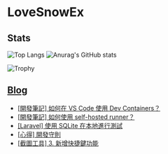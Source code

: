 # LoveSnowEx

## Stats

![Top Langs](https://github-readme-stats.vercel.app/api/top-langs/?username=LoveSnowEx&layout=donut&theme=dark) ![Anurag's GitHub stats](https://github-readme-stats.vercel.app/api?username=LoveSnowEx&theme=dark&show_icons=true)

![Trophy](https://github-profile-trophy.vercel.app/?username=LoveSnowEx&theme=darkhub&column=3&rank=SECRET,SSS,SS,S,AAA,AA,A&no-bg=true)

## [Blog](https://blog.lovesnowex.tk)

<!-- BLOG-POST-LIST:START -->
- [[開發筆記] 如何在 VS Code 使用 Dev Containers？](https://blog.lovesnowex.tk/post/development-note/dev-containers-vscode/)
- [[開發筆記] 如何使用 self-hosted runner？](https://blog.lovesnowex.tk/post/development-note/self-hosted-runner-guide/)
- [[Laravel] 使用 SQLite 在本地進行測試](https://blog.lovesnowex.tk/post/laravel/use-sqlite-for-testing/)
- [[心得] 開發守則](https://blog.lovesnowex.tk/post/experience/development-principle/)
- [[截圖工具] 3. 新增快捷鍵功能](https://blog.lovesnowex.tk/post/screen-cropper-tutorial/add-keyboard/)
<!-- BLOG-POST-LIST:END -->
